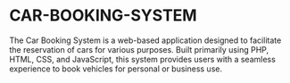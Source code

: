 # CAR-BOOKING-SYSTEM
The Car Booking System is a web-based application designed to facilitate the reservation of cars for various purposes. Built primarily using PHP, HTML, CSS, and JavaScript, this system provides users with a seamless experience to book vehicles for personal or business use.
